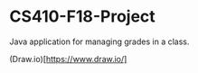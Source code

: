 # CS410-F18-Project
Java application for managing grades in a class.

(Draw.io)[https://www.draw.io/]
